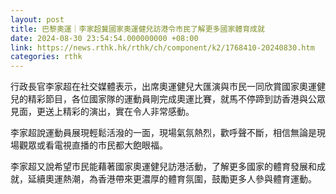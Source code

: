 ```yaml
---
layout: post
title: 巴黎奧運｜李家超冀國家奧運健兒訪港令市民了解更多國家體育成就
date: 2024-08-30 23:54:54.000000000 +08:00
link: https://news.rthk.hk/rthk/ch/component/k2/1768410-20240830.htm
categories: rthk
---
```


行政長官李家超在社交媒體表示，出席奧運健兒大匯演與市民一同欣賞國家奧運健兒的精彩節目，各位國家隊的運動員剛完成奧運比賽，就馬不停蹄到訪香港與公眾見面，更送上精彩的演出，實在令人非常感動。

李家超說運動員展現輕鬆活潑的一面，現場氣氛熱烈，歡呼聲不斷，相信無論是現場觀眾或看電視直播的市民都大飽眼福。

李家超又說希望市民能藉著國家奧運健兒訪港活動，了解更多國家的體育發展和成就，延續奧運熱潮，為香港帶來更濃厚的體育氛圍，鼓勵更多人參與體育運動。

